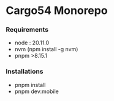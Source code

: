 # Cargo54 Monorepo


### Requirements

- node : 20.11.0
- nvm  (npm install -g nvm)
- pnpm >8.15.1


### Installations

  - pnpm install
  - pnpm dev:mobile
  
